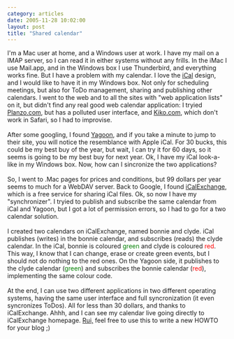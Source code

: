 ```yaml
---
category: articles
date: 2005-11-28 10:02:00
layout: post
title: "Shared calendar"
---
```


I'm a Mac user at home, and a Windows user at work. I have my mail on a IMAP server, so I can read it in either systems without any frills. In the iMac I use Mail.app, and in the Windows box I use Thunderbird, and everything works fine. But I have a problem with my calendar. I love the <a href="http://www.apple.com/macosx/features/ical/">iCal</a> design, and I would like to have it in my Windows box. Not only for scheduling meetings, but also for ToDo management, sharing and publishing other calendars. I went to the web and to all the sites with "web application lists" on it, but didn't find any real good web calendar application: I tryied <a href="http://planzo.com"/>Planzo.com</a>, but has a polluted user interface, and <a href="http://kiko.com">Kiko.com</a>, which don't work in Safari, so I had to improvise. <br /><br />After some googling, I found <a href="http://www.yagoon.com/">Yagoon</a>, and if you take a minute to jump to their site, you will notice the resemblance with Apple iCal. For 30 bucks, this could be my best buy of the year, but wait, I can try it for 60 days, so it seems is going to be my best buy for next year. Ok, I have my iCal look-a-like in my Windows box. Now, how can I sincronize the two applications? <br /><br />So, I went to .Mac pages for prices and conditions, but 99 dollars per year seems to much for a WebDAV server. Back to Google, I found <a href="http://icalx.com/">iCalExchange</a>, which is a free service for sharing iCal files. Ok, so now I have my "synchronizer". I tryied to publish and subscribe the same calendar from iCal and Yagoon, but I got a lot of permission errors, so I had to go for a two calendar solution.<br /><br />I created two calendars on iCalExchange, named bonnie and clyde. iCal publishes (writes) in the bonnie calendar, and subscribes (reads) the clyde calendar. In the iCal, bonnie is coloured <font color="green">green</font> and clyde is coloured <font color="red">red</font>. This way, I know that I can change, erase or create green events, but I should not do nothing to the red ones. On the Yagoon side, it publishes to the clyde calendar (<font color="green">green</font>) and subscribes the bonnie calendar (<font color="red">red</font>), implementing the same colour code.<br /><br />At the end, I can use two different applications in two different operating systems, having the same user interface and full syncronization (it even syncronizes ToDos). All for less than 30 dollars, and thanks to iCalExchange. Ahhh, and I can see my calendar live going directly to iCalExchange homepage. <a href="http://the.taoofmac.com">Rui,</a> feel free to use this to write a new HOWTO for your blog ;)
